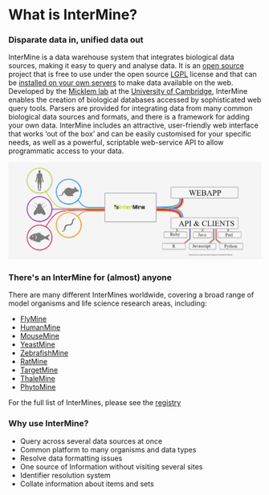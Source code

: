# What is InterMine?

### Disparate data in, unified data out

InterMine is a data warehouse system that integrates biological data sources, making it easy to query and analyse data. It is an [open source](https://github.com/intermine/intermine) project that is free to use under the open source [LGPL](http://www.gnu.org/licenses/lgpl.html) license and that can be [installed on your own servers](http://intermine.readthedocs.io/en/latest/get-started/) to make data available on the web.  Developed by the [Micklem lab](http://www.micklemlab.org/) at the [University of Cambridge](https://www.gen.cam.ac.uk/), InterMine enables the creation of biological databases accessed by sophisticated web query tools. Parsers are provided for integrating data from many common biological data sources and formats, and there is a framework for adding your own data. InterMine includes an attractive, user-friendly web interface that works ‘out of the box’ and can be easily customised for your specific needs, as well as a powerful, scriptable web-service API to allow programmatic access to your data.

![](../../.gitbook/assets/data1.png)

### There's an InterMine for \(almost\) anyone

There are many different InterMines worldwide, covering a broad range of model organisms and life science research areas, including:

* [FlyMine](https://www.flymine.org/)
* [HumanMine](https://www.humanmine.org/)
* [MouseMine](http://www.mousemine.org/)
* [YeastMine](https://yeastmine.yeastgenome.org/)
* [ZebrafishMine](http://zebrafishmine.org/)
* [RatMine](http://ratmine.mcw.edu/ratmine/begin.do)
* [TargetMine](http://targetmine.mizuguchilab.org/)
* [ThaleMine](https://apps.araport.org/thalemine)
* [PhytoMine](https://phytozome.jgi.doe.gov/phytomine)

For the full list of InterMines, please see the [registry](http://registry.intermine.org/)

### Why use InterMine?

* Query across several data sources at once
* Common platform to many organisms and data types
* Resolve data formatting issues
* One source of Information without visiting several sites
* Identifier resolution system
* Collate information about items and sets

